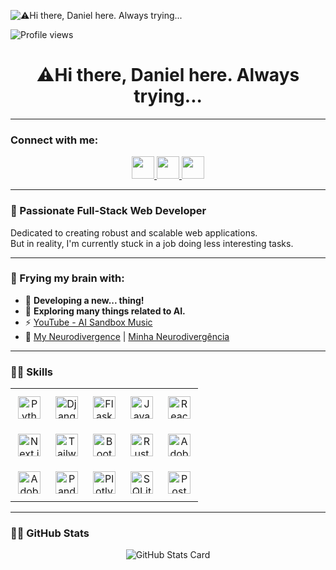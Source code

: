 ![⚠️Hi there, Daniel here. Always trying...](https://danielferraz.dev/src/img/github-header-image.png)

![Profile views](https://komarev.com/ghpvc/?username=danielfmm&label=Profile%20views&color=0e75b6&style=flat)

<div id="toc" align="center">
  <h1>⚠️Hi there, Daniel here. Always trying...</h1>
</div>

---

### **Connect with me:**

<p align="center">
  <a href="https://github.com/danielfmm" target="_blank">
    <img src="https://img.shields.io/badge/GitHub-100000?style=for-the-badge&logo=github&logoColor=white" height="36">
  </a>
  <a href="https://www.youtube.com/@@aisandboxmusic" target="_blank">
    <img src="https://img.shields.io/badge/YouTube-FF0000?style=for-the-badge&logo=youtube&logoColor=white" height="36">
  </a>
  <a href="https://www.linkedin.com/in/danielferrazmm/?locale=en_US" target="_blank">
    <img src="https://img.shields.io/badge/LinkedIn-0077B5?style=for-the-badge&logo=linkedin&logoColor=white" height="36">
  </a>
</p>

---

### **🚀 Passionate Full-Stack Web Developer**

Dedicated to creating robust and scalable web applications.  
But in reality, I'm currently stuck in a job doing less interesting tasks.

---

### **🧠 Frying my brain with:**

- 💼 **Developing a new... thing!**
- 🌱 **Exploring many things related to AI.**
- ⚡ [YouTube - AI Sandbox Music](https://www.youtube.com/@aisandboxmusic)
- 📝 [My Neurodivergence](https://danielferraz.dev/my-neurodivergence/) | [Minha Neurodivergência](https://danielferraz.dev/minha-neurodivergencia/)

---

### **🧑‍💻 Skills**

<table>
  <tr>
    <td align="center" style="padding: 12px;">
      <img src="https://img.shields.io/badge/Python-306998?logo=python&logoColor=white" height="36" alt="Python">
    </td>
    <td align="center" style="padding: 12px;">
      <img src="https://img.shields.io/badge/Django-092E20?logo=django&logoColor=white" height="36" alt="Django">
    </td>
    <td align="center" style="padding: 12px;">
      <img src="https://img.shields.io/badge/Flask-000000?logo=flask&logoColor=white" height="36" alt="Flask">
    </td>
    <td align="center" style="padding: 12px;">
      <img src="https://img.shields.io/badge/JavaScript-F7DF1C?logo=javascript&logoColor=white" height="36" alt="JavaScript">
    </td>
    <td align="center" style="padding: 12px;">
      <img src="https://img.shields.io/badge/React-20232A?logo=react&logoColor=61DAFB" height="36" alt="React">
    </td>
  </tr>
  <tr>
    <td align="center" style="padding: 12px;">
      <img src="https://img.shields.io/badge/Next.js-000000?logo=next.js&logoColor=white" height="36" alt="Next.js">
    </td>
    <td align="center" style="padding: 12px;">
      <img src="https://img.shields.io/badge/Tailwind_CSS-38B2AC?logo=tailwind-css&logoColor=white" height="36" alt="Tailwind CSS">
    </td>
    <td align="center" style="padding: 12px;">
      <img src="https://img.shields.io/badge/Bootstrap-563D7C?logo=bootstrap&logoColor=white" height="36" alt="Bootstrap">
    </td>
    <td align="center" style="padding: 12px;">
      <img src="https://img.shields.io/badge/Rust-B7410E?logo=rust&logoColor=white" height="36" alt="Rust">
    </td>
    <td align="center" style="padding: 12px;">
      <img src="https://img.shields.io/badge/Adobe_After_Effects-9999FF?logo=adobe-after-effects&logoColor=white" height="36" alt="Adobe After Effects">
    </td>
  </tr>
  <tr>
    <td align="center" style="padding: 12px;">
      <img src="https://img.shields.io/badge/Adobe_Premiere_Pro-9999FF?logo=adobe-premiere-pro&logoColor=white" height="36" alt="Adobe Premiere Pro">
    </td>
    <td align="center" style="padding: 12px;">
      <img src="https://img.shields.io/badge/Pandas-150458?logo=pandas&logoColor=white" height="36" alt="Pandas">
    </td>
    <td align="center" style="padding: 12px;">
      <img src="https://img.shields.io/badge/Plotly-3F4F75?logo=plotly&logoColor=white" height="36" alt="Plotly">
    </td>
    <td align="center" style="padding: 12px;">
      <img src="https://img.shields.io/badge/SQLite-003B57?logo=sqlite&logoColor=white" height="36" alt="SQLite">
    </td>
    <td align="center" style="padding: 12px;">
      <img src="https://img.shields.io/badge/PostgreSQL-316192?logo=postgresql&logoColor=white" height="36" alt="PostgreSQL">
    </td>
  </tr>
</table>

---

### **🤦‍♂️ GitHub Stats**

<p align="center">
  <img src="https://github-readme-stats.vercel.app/api/?username=danielfmm&theme=neon&cache_seconds=1800&border_radius=5&hide_title=true&show_icons=true&count_private=true" alt="GitHub Stats Card" />
</p>
